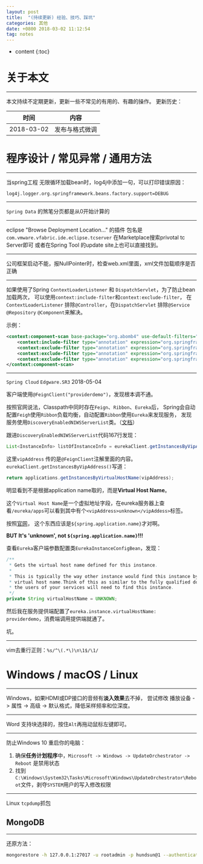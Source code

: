 ```yaml
---
layout: post
title:  "(持续更新) 经验、技巧、踩坑"
categories: 其他
date: +0800 2018-03-02 11:12:54
tag: notes
---
```


* content
{:toc}

# 关于本文
----------------
本文持续不定期更新，更新一些不常见的有用的、有趣的操作。
更新历史：

|时间|内容|
|-|-|
|2018-03-02|发布与格式微调|


# 程序设计 / 常见异常 / 通用方法
--------------
当spring工程 无限循环加载bean时，log4j中添加一句，可以打印错误原因：
```
log4j.logger.org.springframework.beans.factory.support=DEBUG
```

--------------
`Spring Data` 的煞笔分页都是从0开始计算的

--------------
eclipse "Browse Deployment Location..." 的插件 包名是`com.vmware.vfabric.ide.eclipse.tcserver`
在Marketplace搜索privotal tc Server即可
或者在Spring Tool 的update site上也可以直接找到。

-------------------
公司框架启动不能，报NullPointer时，检查web.xml里面，xml文件加载顺序是否正确

-------------------
如果使用了Spring `ContextLoaderListener` 和 `DispatchServlet`，为了防止bean加载两次，
可以使用`context:include-filter`和`context:exclude-filter`，
在 `ContextLoaderListener` 排除`@Controller`，在`DispatchServlet` 排除`@Service` `@Repository` `@Component`来解决。

示例：
```xml
<context:component-scan base-package="org.abomb4" use-default-filters="false">
    <context:include-filter type="annotation" expression="org.springframework.stereotype.Controller" />
    <context:exclude-filter type="annotation" expression="org.springframework.stereotype.Service" />
    <context:exclude-filter type="annotation" expression="org.springframework.stereotype.Component" />
    <context:exclude-filter type="annotation" expression="org.springframework.stereotype.Repository" />
</context:component-scan>
```

--------------------
`Spring Cloud` `Edgware.SR3` 2018-05-04

客户端使用`@FeignClient("providerdemo")`，发现根本调不通。

按照官网说法，Classpath中同时存在`Feign`、`Ribbon`、`Eureka`后，
Spring会自动配置`Feigh`使用`Ribbon`负载均衡，自动配置`Ribbon`使用`Eureka`来发现服务，
发现服务使用`DiscoveryEnabledNIWSServerList`类。（[文档](https://cloud.spring.io/spring-cloud-static/Edgware.SR3/single/spring-cloud.html#_using_ribbon_with_eureka)）

跟进`DiscoveryEnabledNIWSServerList`代码167行发现：
```java
List<InstanceInfo> listOfInstanceInfo = eurekaClient.getInstancesByVipAddress(vipAddress, isSecure, targetRegion);
```

这里`vipAddress` 传的是`@FeignClient`注解里面的内容。`eurekaClient.getInstancesByVipAddress()`写道：
```java
return applications.getInstancesByVirtualHostName(vipAddress);
```

明显看到不是根据application name取的，而是**Virtual Host Name**。

这个`Virtual Host Name`是一个虚拟地址字段，在eureka服务器上查看`/eureka/apps`可以看到其中有个`<vipAddress>unknown</vipAddess>`标签。

按照[官网](https://cloud.spring.io/spring-cloud-static/Edgware.SR3/single/spring-cloud.html#_registering_with_eureka)，
这个东西应该是`${spring.application.name}`才对啊。

**BUT It's 'unknown', not `${spring.application.name}`!!!**

查看`Eureka`客户端参数配置类`EurekaInstanceConfigBean`，发现：
```java
/**
 * Gets the virtual host name defined for this instance.
 *
 * This is typically the way other instance would find this instance by using the
 * virtual host name.Think of this as similar to the fully qualified domain name, that
 * the users of your services will need to find this instance.
 */
private String virtualHostName = UNKNOWN;
```
然后我在服务提供端配置了`eureka.instance.virtualHostName: providerdemo`，消费端调用提供端就通了。

坑。

-------------------
vim去重行正则：`%s/^\(.*\)\n\1$/\1/`

# Windows / macOS / Linux
----------------
Windows，如果HDMI或DP接口的音频有**淡入效果**去不掉，
尝试修改 播放设备 -> 属性 -> 高级 -> 默认格式，降低采样频率和位深度。

----------------
Word 支持块选择的，按住`Alt`再拖动鼠标左键即可。

----------------
防止Windows 10 重启你的电脑：
1. 确保**任务计划程序**中，`Microsoft -> Windows -> UpdateOrchestrator -> Reboot` 是禁用状态
2. 找到`C:\Windows\System32\Tasks\Microsoft\Windows\UpdateOrchestrator\Reboot`文件，剥夺`SYSTEM`用户的写入修改权限

----------------
Linux `tcpdump`抓包


## MongoDB
-----------------
还原方法：
```sh
mongorestore -h 127.0.0.1:27017 -u rootadmin -p hundsun@1 --authenticationDatabase admin -d data /disk1/data/
```
